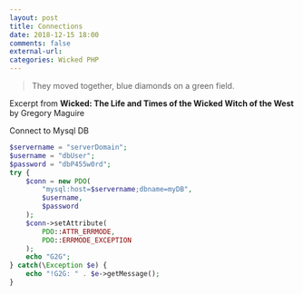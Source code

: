 ```yaml
---
layout: post
title: Connections
date: 2018-12-15 18:00
comments: false
external-url:
categories: Wicked PHP
---
```


> They moved together, blue diamonds on a green field.

Excerpt from **Wicked: The Life and Times of the Wicked Witch of the West** by Gregory Maguire

Connect to Mysql DB
```php
$servername = "serverDomain";
$username = "dbUser";
$password = "dbP455w0rd";
try {
    $conn = new PDO(
        "mysql:host=$servername;dbname=myDB",
        $username,
        $password
    );
    $conn->setAttribute(
        PDO::ATTR_ERRMODE,
        PDO::ERRMODE_EXCEPTION
    );
    echo "G2G"; 
} catch(\Exception $e) {
    echo "!G2G: " . $e->getMessage();
}
```